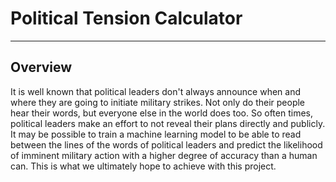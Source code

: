 # Political Tension Calculator

---

## Overview

It is well known that political leaders don't always announce when and where they are going to initiate military strikes. Not only do their people hear their words, but everyone else in the world does too. So often times, political leaders make an effort to not reveal their plans directly and publicly. It may be possible to train a machine learning model to be able to read between the lines of the words of political leaders and predict the likelihood of imminent military action with a higher degree of accuracy than a human can. This is what we ultimately hope to achieve with this project.




